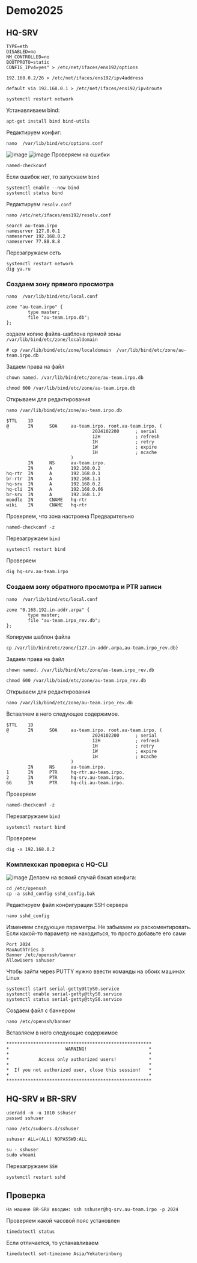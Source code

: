 # Demo2025
## HQ-SRV
```
TYPE=eth
DISABLED=no
NM_CONTROLLED=no
BOOTPROTO=static
CONFIG_IPv4=yes" > /etc/net/ifaces/ens192/options
```

```
192.168.0.2/26 > /etc/net/ifaces/ens192/ipv4address
```

```
default via 192.168.0.1 > /etc/net/ifaces/ens192/ipv4route
```

```
systemctl restart network
```
Устанавливаем bind:

```
apt-get install bind bind-utils
```

Редактируем конфиг:

```
nano  /var/lib/bind/etc/options.conf
```
![image](https://github.com/user-attachments/assets/8e78f3be-959d-41a1-9d66-83f2e1b393bb)
![image](https://github.com/user-attachments/assets/8648656b-78eb-4012-9bf3-e89db10bf09c)
Проверяем на ошибки

```
named-checkconf
```
Если ошибок нет, то запускаем `bind`

```
systemctl enable --now bind
systemctl status bind
```


Редактируем `resolv.conf`

```
nano /etc/net/ifaces/ens192/resolv.conf 
```

```
search au-team.irpo
nameserver 127.0.0.1
nameserver 192.168.0.2
nameserver 77.88.8.8
```

Перезагружаем сеть

```
systemctl restart network
dig ya.ru
```
### Создаем зону прямого просмотра

```
nano  /var/lib/bind/etc/local.conf

zone "au-team.irpo" {
        type master;
        file "au-team.irpo.db";
};
```
оздаем копию файла-шаблона прямой зоны `/var/lib/bind/etc/zone/localdomain`

```
# cp /var/lib/bind/etc/zone/localdomain  /var/lib/bind/etc/zone/au-team.irpo.db
```

Задаем права на файл
```
chown named. /var/lib/bind/etc/zone/au-team.irpo.db

chmod 600 /var/lib/bind/etc/zone/au-team.irpo.db
```

Открываем для редактирования

```
nano /var/lib/bind/etc/zone/au-team.irpo.db
```

```
$TTL    1D
@       IN      SOA     au-team.irpo. root.au-team.irpo. (
                                2024102200      ; serial
                                12H             ; refresh
                                1H              ; retry
                                1W              ; expire
                                1H              ; ncache
                        )
        IN      NS      au-team.irpo.
        IN      A       192.168.0.2
hq-rtr  IN      A       192.168.0.1
br-rtr  IN      A       192.168.1.1
hq-srv  IN      A       192.168.0.2
hq-cli  IN      A       192.168.0.66
br-srv  IN      A       192.168.1.2
moodle  IN      CNAME   hq-rtr
wiki    IN      CNAME   hq-rtr
```

Проверяем, что зона настроена Предварительно

```
named-checkconf -z
```
Перезагружаем `bind`

```
systemctl restart bind
```

Проверяем

```
dig hq-srv.au-team.irpo
```
### Создаем зону обратного просмотра и PTR записи

```
nano  /var/lib/bind/etc/local.conf
```

```
zone "0.168.192.in-addr.arpa" {
        type master;
        file "au-team.irpo_rev.db";
};
```

Копируем шаблон файла

```
cp /var/lib/bind/etc/zone/{127.in-addr.arpa,au-team.irpo_rev.db}
```

Задаем права на файл
```
chown named. /var/lib/bind/etc/zone/au-team.irpo_rev.db

chmod 600 /var/lib/bind/etc/zone/au-team.irpo_rev.db
```

Открываем для редактирования

```
nano /var/lib/bind/etc/zone/au-team.irpo_rev.db
```

Вставляем в него следующее содержимое.

```
$TTL    1D
@       IN      SOA     au-team.irpo. root.au-team.irpo. (
                                2024102200      ; serial
                                12H             ; refresh
                                1H              ; retry
                                1W              ; expire
                                1H              ; ncache
                        )
        IN      NS      au-team.irpo.
1       IN      PTR     hq-rtr.au-team.irpo.
2       IN      PTR     hq-srv.au-team.irpo.
66      IN      PTR     hq-cli.au-team.irpo.
```

Проверяем

```
named-checkconf -z
```
Перезагружаем `bind`

```
systemctl restart bind
```

Проверяем

```
dig -x 192.168.0.2
```
### Комплекская проверка с HQ-CLI
![image](https://github.com/user-attachments/assets/4fab3d75-567a-406d-a60b-de85ac40ff3b)
Делаем на всякий случай бэкап конфига:

```
cd /etc/openssh
cp -a sshd_config sshd_config.bak
```

Редактируем файл конфигурации SSH сервера

```
nano sshd_config
```

Изменяем следующие параметры. Не забываем их раскоментировать. Если какой-то параметр не находиться, то просто добавьте его сами

```
Port 2024
MaxAuthTries 3
Banner /etc/openssh/banner
AllowUsers sshuser
```

Чтобы зайти через PUTTY нужно ввести команды на обоих машинах Linux

```
systemctl start serial-getty@ttyS0.service
systemctl enable serial-getty@ttyS0.service
systemctl status serial-getty@ttyS0.service
```

Создаем файл с баннером

```
nano /etc/openssh/banner
```

Вставляем в него следующие содержимое

```
******************************************************
*                     WARNING!                       *
*                                                    *
*           Access only authorized users!            *
*                                                    *
*  If you not authorized user, close this session!   *
*                                                    *
******************************************************
```

## HQ-SRV и BR-SRV

```
useradd -m -u 1010 sshuser
passwd sshuser
```

```
nano /etc/sudoers.d/sshuser
```

```
sshuser ALL=(ALL) NOPASSWD:ALL
```

```
su - sshuser
sudo whoami
```

Перезагружаем `SSH`

```
systemctl restart sshd
```

## Проверка

```
На машине BR-SRV вводим: ssh sshuser@hq-srv.au-team.irpo -p 2024
```
Проверяем какой часовой пояс установлен

```
timedatectl status
```
Если отличается, то устанавливаем

```
timedatectl set-timezone Asia/Yekaterinburg
```
